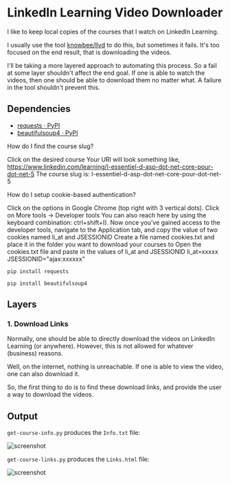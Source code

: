 # LinkedIn Learning Video Downloader

I like to keep local copies of the courses that I watch on LinkedIn Learning.

I usually use the tool [knowbee/llvd](https://github.com/knowbee/llvd) to do this, but sometimes it fails. It's too focused on the end result, that is downloading the videos.

I'll be taking a more layered approach to automating this process. So a fail at some layer shouldn't affect the end goal. If one is able to watch the videos, then one should be able to download them no matter what. A failure in the tool shouldn't prevent this.

## Dependencies

- [requests · PyPI](https://pypi.org/project/requests/)
- [beautifulsoup4 · PyPI](https://pypi.org/project/beautifulsoup4/)

How do I find the course slug?

Click on the desired course
Your URl will look something like, https://www.linkedin.com/learning/l-essentiel-d-asp-dot-net-core-pour-dot-net-5
The course slug is: l-essentiel-d-asp-dot-net-core-pour-dot-net-5

How do I setup cookie-based authentication?

Click on the options in Google Chrome (top right with 3 vertical dots).
Click on More tools -> Developer tools
You can also reach here by using the keyboard combination: ctrl+shift+I).
Now once you’ve gained access to the developer tools, navigate to the Application tab, and copy the value of two cookies named li_at and JSESSIONID
Create a file named cookies.txt and place it in the folder you want to download your courses to
Open the cookies.txt file and paste in the values of li_at and JSESSIONID
li_at=xxxxx
JSESSIONID="ajax:xxxxxx"

```
pip install requests
```
```
pip install beautifulsoup4
```

## Layers

### 1. Download Links

Normally, one should be able to directly download the videos on LinkedIn Learning (or anywhere). However, this is not allowed for whatever (business) reasons.

Well, on the internet, nothing is unreachable. If one is able to view the video, one can also download it.

So, the first thing to do is to find these download links, and provide the user a way to download the videos.

## Output

`get-course-info.py` produces the `Info.txt` file:

![screenshot](screenshot-info.png)

`get-course-links.py` produces the `Links.html` file:

![screenshot](screenshot-links.png)

